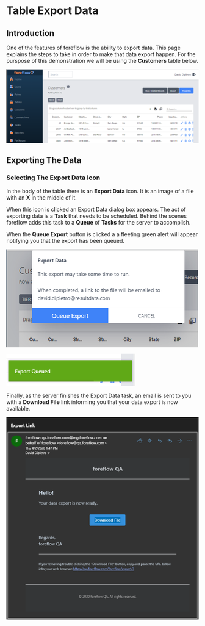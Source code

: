 # Table Export Data

## Introduction

One of the features of foreflow is the ability to export data.  This page explains the steps to take in order to make that data export happen. For the purspose of this demonstration we will be using the **Customers** table below.

![tables customers](img/tables-customers.png)

## Exporting The Data

### Selecting The Export Data Icon

In the body of the table there is an **Export Data** icon.  It is an image of a file with an **X** in the middle of it.

When this icon is clicked an Export Data dialog box appears.  The act of exporting data is a **Task** that needs to be scheduled.  Behind the scenes foreflow adds this task to a **Queue** of **Tasks** for the server to accomplish. 

When the **Queue Export** button is clicked a a fleeting green alert will appear notifying you that the export has been queued. 

![tables customers dialog](img/tables-customers-dialog.png)

![tables export queued](img/tables-export-queued.png)

Finally, as the server finishes the Export Data task, an email is sent to you with a **Download File** link informing you that your data export is now available.

![tables export email](img/tables-export-email.png)

